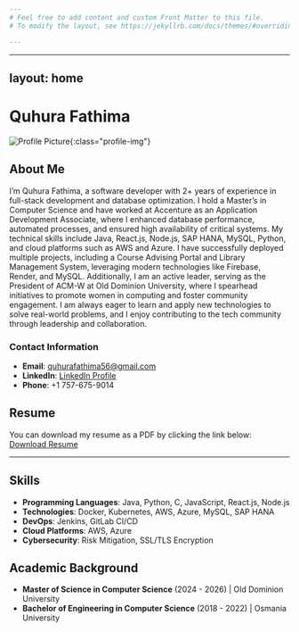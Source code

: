 ```yaml
---
# Feel free to add content and custom Front Matter to this file.
# To modify the layout, see https://jekyllrb.com/docs/themes/#overriding-theme-defaults

---
```

---
layout: home
---

# Quhura Fathima
![Profile Picture](/assets/images/profile.jpg){:class="profile-img"}

## About Me
I’m Quhura Fathima, a software developer with 2+ years of experience in full-stack development and database optimization. I hold a Master’s in Computer Science and have worked at Accenture as an Application Development Associate, where I enhanced database performance, automated processes, and ensured high availability of critical systems. My technical skills include Java, React.js, Node.js, SAP HANA, MySQL, Python, and cloud platforms such as AWS and Azure. I have successfully deployed multiple projects, including a Course Advising Portal and Library Management System, leveraging modern technologies like Firebase, Render, and MySQL. Additionally, I am an active leader, serving as the President of ACM-W at Old Dominion University, where I spearhead initiatives to promote women in computing and foster community engagement. I am always eager to learn and apply new technologies to solve real-world problems, and I enjoy contributing to the tech community through leadership and collaboration.

### Contact Information
- **Email**: [quhurafathima56@gmail.com](mailto:quhurafathima56@gmail.com)
- **LinkedIn**: [LinkedIn Profile](https://www.linkedin.com/in/quhurafathima/)
- **Phone**: +1 757-675-9014

## Resume
You can download my resume as a PDF by clicking the link below:
[Download Resume](assets/Resume_Latest_Fathima.pdf)

---

## Skills
- **Programming Languages**: Java, Python, C, JavaScript, React.js, Node.js
- **Technologies**: Docker, Kubernetes, AWS, Azure, MySQL, SAP HANA
- **DevOps**: Jenkins, GitLab CI/CD
- **Cloud Platforms**: AWS, Azure
- **Cybersecurity**: Risk Mitigation, SSL/TLS Encryption

## Academic Background
- **Master of Science in Computer Science** (2024 - 2026) | Old Dominion University
- **Bachelor of Engineering in Computer Science** (2018 - 2022) | Osmania University
